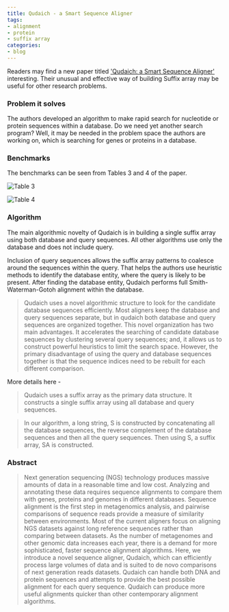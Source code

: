 ```yaml
---
title: Qudaich - a Smart Sequence Aligner
tags:
- alignment
- protein
- suffix array
categories:
- blog
---
```


Readers may find a new paper titled ['Qudaich: a Smart Sequence Aligner'](http://biorxiv.org/content/early/2016/06/24/060509) interesting. Their unusual and effective way of building Suffix array may be useful for other research problems.

<!--more-->


### Problem it solves

The authors developed an algorithm to make rapid search for nucleotide
or protein sequences within a database.  Do we need yet another search
program? Well, it may be needed in the problem space the authors are 
working on, which is searching for genes or proteins in a database. 


### Benchmarks

The benchmarks can be seen from Tables 3 and 4 of the paper.

![Table 3](/images/2016/09/13/table2.jpg)

![Table 4](/images/2016/09/13/table4.jpg)

### Algorithm

The main algorithmic novelty of Qudaich is in building a single suffix array using both database and query sequences. All other algorithms use only the database and does not include query.

Inclusion of query sequences allows the suffix array patterns to coalesce around the sequences within the query. That helps the authors use heuristic methods to identify the database entity, where the query is likely to be present. After finding the database entity, Qudaich performs full Smith-Waterman-Gotoh alignment within the database.


> Qudaich uses a novel algorithmic structure to look for the candidate database sequences efficiently. Most aligners keep the database and query sequences separate, but in qudaich both database and query sequences are organized together. This novel organization has two main advantages. It accelerates the searching of candidate database sequences by clustering several query sequences; and, it allows us to construct powerful heuristics to limit the search space. However, the primary disadvantage of using the query and database sequences together is that the sequence indices need to be rebuilt for each different comparison. 

More details here -

> Qudaich uses a suffix array as the primary data structure. It constructs a single suffix array using all database and query sequences.

> In our algorithm, a long string, S is constructed by concatenating all the database sequences, the reverse complement of the database sequences and then all the query sequences. Then using S, a suffix array, SA is constructed. 


### Abstract

> Next generation sequencing (NGS) technology produces massive amounts of data in a reasonable time and low cost. Analyzing and annotating these data requires sequence alignments to compare them with genes, proteins and genomes in different databases.  Sequence alignment is the first step in metagenomics analysis, and pairwise comparisons of sequence reads provide a measure of similarity between environments. Most of the current aligners focus on aligning NGS datasets against long reference sequences rather than comparing between datasets. As the number of metagenomes and other genomic data increases each year, there is a demand for more sophisticated, faster sequence alignment algorithms. Here, we introduce a novel sequence aligner, Qudaich, which can efficiently process large volumes of data and is suited to de novo comparisons of next generation reads datasets. Qudaich can handle both DNA and protein sequences and attempts to provide the best possible alignment for each query sequence. Qudaich can produce more useful alignments quicker than other contemporary alignment algorithms.

